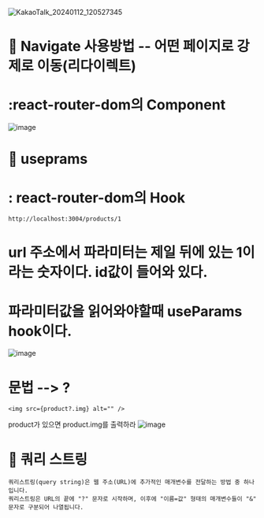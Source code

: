 
![KakaoTalk_20240112_120527345](https://github.com/hyunju960429/React/assets/145514544/6fcec773-855d-455b-8e68-1818a90ef3ce)

# 🍎 Navigate 사용방법 -- 어떤 페이지로 강제로 이동(리다이렉트)
# :react-router-dom의 Component

![image](https://github.com/hyunju960429/React/assets/145514544/df5b2857-b6bc-4b0c-9a22-097d511ce806)


# 🍌 useprams
# : react-router-dom의 Hook

```
http://localhost:3004/products/1
```

# url 주소에서 파라미터는 제일 뒤에 있는 1이라는 숫자이다. id값이 들어와 있다.
# 파라미터값을 읽어와야할때 useParams hook이다.

![image](https://github.com/hyunju960429/React/assets/145514544/fc250c66-17ec-4f0b-a364-cc1b2f52f38b)



# 문법 --> ?

```
<img src={product?.img} alt="" />
```

product가 있으면 product.img를 출력하라
![image](https://github.com/hyunju960429/React/assets/145514544/87b2708e-7b1e-449d-8d0e-2bde48008f2c)


# 🍊  쿼리 스트링

```
쿼리스트링(query string)은 웹 주소(URL)에 추가적인 매개변수를 전달하는 방법 중 하나입니다.
쿼리스트링은 URL의 끝에 "?" 문자로 시작하며, 이후에 "이름=값" 형태의 매개변수들이 "&" 문자로 구분되어 나열됩니다.
```
